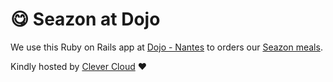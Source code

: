 # 😋 Seazon at Dojo

We use this Ruby on Rails app at [Dojo - Nantes](https://www.dojonantes.com/) to orders our [Seazon meals](https://seazon.fr/).

Kindly hosted by [Clever Cloud](https://www.clever-cloud.com/) ❤
